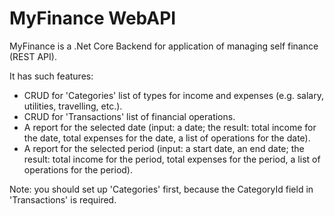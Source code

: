 # MyFinance WebAPI

MyFinance is a .Net Core Backend for application of managing self finance (REST API).

It has such features:
* CRUD for 'Categories' list of types for income and expenses (e.g. salary, utilities, travelling, etc.).
* CRUD for 'Transactions' list of financial operations.
* A report for the selected date (input: a date; the result: total income for the date, total expenses for the date, a list of operations for the date).
* A report for the selected period (input: a start date, an end date; the result: total income for the period, total expenses for the period, a list of operations for the period).

Note: you should set up 'Categories' first, because the CategoryId field in 'Transactions' is required.
